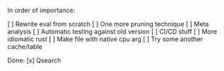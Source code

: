 In order of importance:

[ ] Rewrite eval from scratch
[ ] One more pruning technique
[ ] Meta analysis
    [ ] Automatic testing against old version
    [ ] CI/CD stuff
    [ ] More idiomatic rust
    [ ] Make file with native cpu arg
[ ] Try some another cache/table

Done:
[x] Qsearch
